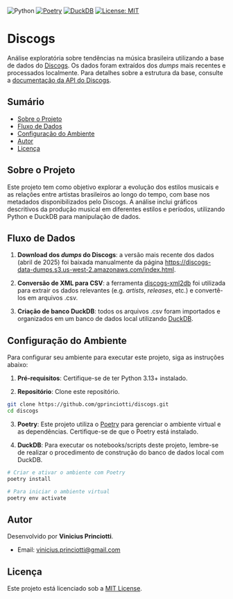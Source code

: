 ![Python](https://img.shields.io/badge/python-3.13%2B-blue)
[![Poetry](https://img.shields.io/endpoint?url=https://python-poetry.org/badge/v0.json)](https://python-poetry.org/)
[![DuckDB](https://img.shields.io/badge/Duckdb-000000?style=for-the-badge&logo=Duckdb&logoColor=yellow)](https://duckdb.org/)
[![License: MIT](https://img.shields.io/badge/License-MIT-yellow.svg)](LICENSE)

# Discogs

Análise exploratória sobre tendências na música brasileira utilizando a base de dados do [Discogs](https://www.discogs.com/). Os dados foram extraídos dos *dumps* mais recentes e processados localmente. Para detalhes sobre a estrutura da base, consulte a [documentação da API do Discogs](https://www.discogs.com/developers).

## Sumário

- [Sobre o Projeto](#sobre-o-projeto)
- [Fluxo de Dados](#fluxo-de-dados)
- [Configuração do Ambiente](#configuração-do-ambiente)
- [Autor](#autor)
- [Licença](#licença)

## Sobre o Projeto

Este projeto tem como objetivo explorar a evolução dos estilos musicais e as relações entre artistas brasileiros ao longo do tempo, com base nos metadados disponibilizados pelo Discogs. A análise inclui gráficos descritivos da produção musical em diferentes estilos e períodos, utilizando Python e DuckDB para manipulação de dados.

## Fluxo de Dados

1. **Download dos *dumps* do Discogs**: a versão mais recente dos dados (abril de 2025) foi baixada manualmente da página https://discogs-data-dumps.s3.us-west-2.amazonaws.com/index.html.

2. **Conversão de XML para CSV**: a ferramenta [discogs-xml2db](https://github.com/philipmat/discogs-xml2db) foi utilizada para extrair os dados relevantes (e.g. *artists*, *releases*, etc.) e convertê-los em arquivos .csv.

3. **Criação de banco DuckDB**: todos os arquivos .csv foram importados e organizados em um banco de dados local utilizando [DuckDB](https://duckdb.org/).

## Configuração do Ambiente

Para configurar seu ambiente para executar este projeto, siga as instruções abaixo:

1. **Pré-requisitos**: Certifique-se de ter Python 3.13+ instalado.

2. **Repositório**: Clone este repositório.

```bash
git clone https://github.com/gprinciotti/discogs.git
cd discogs
```

3. **Poetry**: Este projeto utiliza o [Poetry](https://python-poetry.org/) para gerenciar o ambiente virtual e as dependências. Certifique-se de que o Poetry está instalado.

4. **DuckDB**: Para executar os notebooks/scripts deste projeto, lembre-se de realizar o procedimento de construção do banco de dados local com DuckDB.

```bash
# Criar e ativar o ambiente com Poetry
poetry install

# Para iniciar o ambiente virtual
poetry env activate
```

## Autor

Desenvolvido por **Vinicius Princiotti**.
- Email: [vinicius.princiotti@gmail.com](mailto:vinicius.princiotti@gmail.com)

## Licença

Este projeto está licenciado sob a [MIT License](LICENSE).